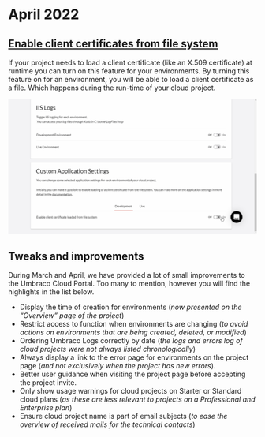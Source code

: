 # April 2022

## [Enable client certificates from file system](../../set-up/project-settings/application-settings.md)

If your project needs to load a client certificate (like an X.509 certificate) at runtime you can turn on this feature for your environments. By turning this feature on for an environment, you will be able to load a client certificate as a file. Which happens during the run-time of your cloud project.

![Enable client certificate load from file system](../images/EnableClientCertificateLoadedFromFileSystem.gif)

## Tweaks and improvements

During March and April, we have provided a lot of small improvements to the Umbraco Cloud Portal. Too many to mention, however you will find the highlights in the list below.

* Display the time of creation for environments (_now presented on the “Overview” page of the project_)
* Restrict access to function when environments are changing (_to avoid actions on environments that are being created, deleted, or modified_)
* Ordering Umbraco Logs correctly by date (_the logs and errors log of cloud projects were not always listed chronologically_)
* Always display a link to the error page for environments on the project page (_and not exclusively when the project has new errors_).
* Better user guidance when visiting the project page before accepting the project invite.
* Only show usage warnings for cloud projects on Starter or Standard cloud plans (_as these are less relevant to projects on a Professional and Enterprise plan_)
* Ensure cloud project name is part of email subjects (_to ease the overview of received mails for the technical contacts_)
